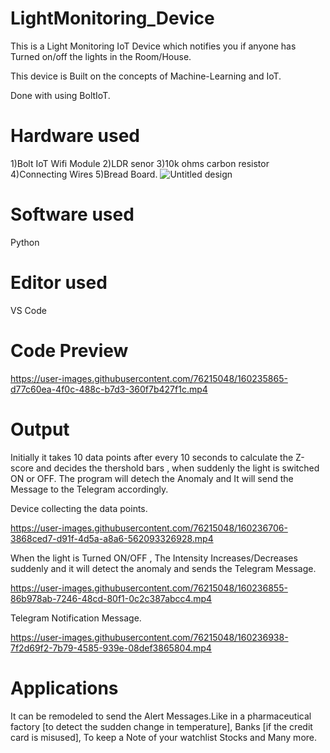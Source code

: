 # LightMonitoring_Device
This is a Light Monitoring IoT Device which notifies you if anyone has Turned on/off the lights in the Room/House.

This device is Built on the concepts of Machine-Learning and IoT.

Done with using BoltIoT.  
# Hardware used
  1)Bolt IoT Wifi Module
  2)LDR senor
  3)10k ohms carbon resistor
  4)Connecting Wires
  5)Bread Board.
![Untitled design](https://user-images.githubusercontent.com/76215048/160235428-bd99c416-1714-4174-a7b7-5a150e2004f1.jpg)
# Software used
  Python
# Editor used
  VS Code
# Code Preview


https://user-images.githubusercontent.com/76215048/160235865-d77c60ea-4f0c-488c-b7d3-360f7b427f1c.mp4

# Output
Initially it takes 10 data points after every 10 seconds to calculate the Z-score and decides the thershold bars , when suddenly the light is switched ON or OFF. The program will detech the Anomaly and It will send the Message to the Telegram accordingly.

Device collecting the data points.


https://user-images.githubusercontent.com/76215048/160236706-3868ced7-d91f-4d5a-a8a6-562093326928.mp4

When the light is Turned ON/OFF , The Intensity Increases/Decreases suddenly and it will detect the anomaly and sends the Telegram Message.


https://user-images.githubusercontent.com/76215048/160236855-86b978ab-7246-48cd-80f1-0c2c387abcc4.mp4

Telegram Notification Message.


https://user-images.githubusercontent.com/76215048/160236938-7f2d69f2-7b79-4585-939e-08def3865804.mp4

# Applications
It can be remodeled to send the Alert Messages.Like in a pharmaceutical factory [to detect the sudden change in temperature], Banks [if the credit card is misused], To keep a Note of your watchlist Stocks and Many more.

